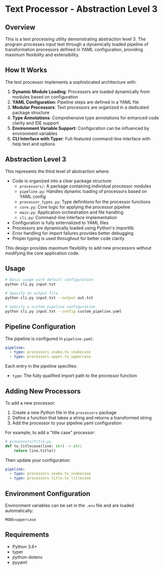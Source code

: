 # Text Processor - Abstraction Level 3

## Overview

This is a text processing utility demonstrating abstraction level 3. The program processes input text through a dynamically loaded pipeline of transformation processors defined in YAML configuration, providing maximum flexibility and extensibility.

## How It Works

The text processor implements a sophisticated architecture with:

1. **Dynamic Module Loading**: Processors are loaded dynamically from modules based on configuration
2. **YAML Configuration**: Pipeline steps are defined in a YAML file
3. **Modular Processors**: Text processors are organized in a dedicated package structure
4. **Type Annotations**: Comprehensive type annotations for enhanced code clarity and IDE support
5. **Environment Variable Support**: Configuration can be influenced by environment variables
6. **CLI Interface with Typer**: Full-featured command-line interface with help text and options

## Abstraction Level 3

This represents the third level of abstraction where:

- Code is organized into a clear package structure:
  - `processors/`: A package containing individual processor modules
  - `pipeline.py`: Handles dynamic loading of processors based on YAML config
  - `processor_types.py`: Type definitions for the processor functions
  - `core.py`: Core logic for applying the processor pipeline
  - `main.py`: Application orchestration and file handling
  - `cli.py`: Command-line interface implementation
- Configuration is fully externalized to YAML files
- Processors are dynamically loaded using Python's importlib
- Error handling for import failures provides better debugging
- Proper typing is used throughout for better code clarity

This design provides maximum flexibility to add new processors without modifying the core application code.

## Usage

```bash
# Basic usage with default configuration
python cli.py input.txt

# Specify an output file
python cli.py input.txt --output out.txt

# Specify a custom pipeline configuration
python cli.py input.txt --config custom_pipeline.yaml
```

## Pipeline Configuration

The pipeline is configured in `pipeline.yaml`:

```yaml
pipeline:
  - type: processors.snake.to_snakecase
  - type: processors.upper.to_uppercase
```

Each entry in the pipeline specifies:

- `type`: The fully qualified import path to the processor function

## Adding New Processors

To add a new processor:

1. Create a new Python file in the `processors` package
2. Define a function that takes a string and returns a transformed string
3. Add the processor to your pipeline.yaml configuration

For example, to add a "title case" processor:

```python
# processors/title.py
def to_titlecase(line: str) -> str:
    return line.title()
```

Then update your configuration:

```yaml
pipeline:
  - type: processors.snake.to_snakecase
  - type: processors.title.to_titlecase
```

## Environment Configuration

Environment variables can be set in the `.env` file and are loaded automatically:

```
MODE=uppercase
```

## Requirements

- Python 3.6+
- typer
- python-dotenv
- pyyaml
